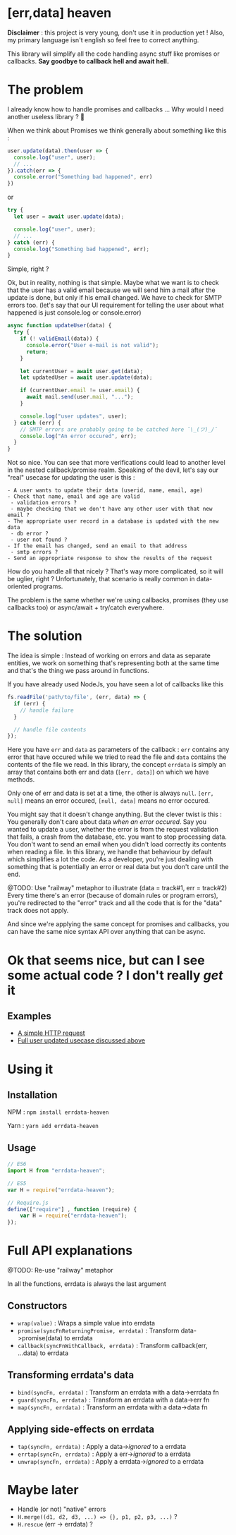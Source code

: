 # [err,data] heaven

**Disclaimer** : this project is very young, don't use it in production yet ! Also, my primary language isn't english so feel free to correct anything.

This library will simplify all the code handling async stuff like promises or callbacks.
**Say goodbye to callback hell and await hell.**

# The problem

I already know how to handle promises and callbacks ... Why would I need another useless library ? :thinking:

When we think about Promises we think generally about something like this :

```js
user.update(data).then(user => {
  console.log("user", user);
  // ...
}).catch(err => {
  console.error("Something bad happened", err)
})
```

or

```js
try {
  let user = await user.update(data);

  console.log("user", user);
  // ...
} catch (err) {
  console.log("Something bad happened", err);
}
```

Simple, right ?

Ok, but in reality, nothing is that simple. Maybe what we want is to check that the user has a valid email because we will send him a mail after the update is done, but only if his email changed.
We have to check for SMTP errors too. (let's say that our UI requirement for telling the user about what happened is just console.log or console.error)

```js
async function updateUser(data) {  
  try {
    if (! validEmail(data)) {
      console.error("User e-mail is not valid");
      return;
    }

    let currentUser = await user.get(data);
    let updatedUser = await user.update(data);

    if (currentUser.email != user.email) {
      await mail.send(user.mail, "...");
    }

    console.log("user updates", user);
  } catch (err) {
    // SMTP errors are probably going to be catched here ¯\_(ツ)_/¯
    console.log("An error occured", err);
  }
}
```

Not so nice. You can see that more verifications could lead to another level in the nested callback/promise realm.
Speaking of the devil, let's say our "real" usecase for updating the user is this :

```
- A user wants to update their data (userid, name, email, age)
- Check that name, email and age are valid
 - validation errors ?
 - maybe checking that we don't have any other user with that new email ?
- The appropriate user record in a database is updated with the new data
 - db error ?
 - user not found ?
- If the email has changed, send an email to that address
 - smtp errors ?
- Send an appropriate response to show the results of the request
```

How do you handle all that nicely ? That's way more complicated, so it will be uglier, right ?
Unfortunately, that scenario is really common in data-oriented programs.

The problem is the same whether we're using callbacks, promises (they use callbacks too) or async/await + try/catch everywhere.

# The solution

The idea is simple : Instead of working on errors and data as separate entities, we work on something that's representing both at the same time and that's the thing we pass around in functions.

If you have already used NodeJs, you have seen a lot of callbacks like this

```js
fs.readFile('path/to/file', (err, data) => {
  if (err) {
    // handle failure
  }

  // handle file contents
});
```

Here you have `err` and `data` as parameters of the callback : `err` contains any error that have occured while we tried to read the file and `data` contains the contents of the file we read. In this library, the concept `errdata` is simply an array that contains both err and data (`[err, data]`) on which we have methods.

Only one of err and data is set at a time, the other is always `null`. `[err, null]` means an error occured, `[null, data]` means no error occured.

You might say that it doesn't change anything. But the clever twist is this : You generally don't care about data *when an error occured*. Say you wanted to update a user, whether the error is from the request validation that fails, a crash from the database, etc. you want to stop processing data. You don't want to send an email when you didn't load correctly its contents when reading a file. In this library, we handle that behaviour by default which simplifies a lot the code. As a developer, you're just dealing with something that is potentially an error or real data but you don't care until the end.

@TODO: Use "railway" metaphor to illustrate (data = track#1, err = track#2)
Every time there's an error (because of domain rules or program errors), you're redirected to the "error" track and all the code that is for the "data" track does not apply.

And since we're applying the same concept for promises and callbacks, you can have the same nice syntax API over anything that can be async.

# Ok that seems nice, but can I see some actual code ? I don't really *get* it

## Examples

- [A simple HTTP request](examples/fetchJoke.js)
- [Full user updated usecase discussed above](examples/updateUser.js)

# Using it

## Installation

NPM  : `npm install errdata-heaven`

Yarn : `yarn add errdata-heaven`

## Usage

```js
// ES6
import H from "errdata-heaven";
```

```js
// ES5
var H = require("errdata-heaven");
```

```js
// Require.js
define(["require"] , function (require) {
    var H = require("errdata-heaven");
});
```

# Full API explanations

@TODO: Re-use "railway" metaphor

In all the functions, errdata is always the last argument

## Constructors

- `wrap(value)`                              : Wraps a simple value into errdata
- `promise(syncFnReturningPromise, errdata)` : Transform data->promise(data) to errdata
- `callback(syncFnWithCallback, errdata)`    : Transform callback(err, ...data) to errdata

## Transforming errdata's data

- `bind(syncFn, errdata)`  : Transform an errdata with a data->errdata fn
- `guard(syncFn, errdata)` : Transform an errdata with a data->err fn
- `map(syncFn, errdata)`   : Transform an errdata with a data->data fn

## Applying side-effects on errdata

- `tap(syncFn, errdata)`    : Apply a data->*ignored* to a errdata
- `errtap(syncFn, errdata)` : Apply a err->*ignored*  to a errdata
- `unwrap(syncFn, errdata)` : Apply a errdata->*ignored* to a errdata

# Maybe later

- Handle (or not) "native" errors
- `H.merge((d1, d2, d3, ...) => {}, p1, p2, p3, ...)` ?
- `H.rescue` (err -> errdata) ?
